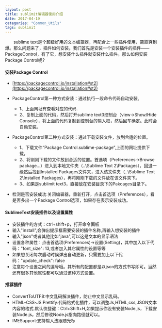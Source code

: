 ```yaml
---
layout: post
title: sublimit编辑器使用介绍
date: 2017-04-19
categories: "Common_Utils"
tags: sublimit
---
```

　　sublime text是个超级好用的文本编辑器，再配合上一些插件使用，简直爽到爆。那么问题来了，插件如何安装，我们首先是安装一个安装插件的插件——PackageControl，有了它，想安装什么插件就安装什么插件。那么如何安装Package Control呢?

#### **安装Package Control**
- [https://packagecontrol.io/installation#st2](https://packagecontrol.io/installation#st2)

- PackageControl第一种方式安装：通过执行一段命令代码自动安装。
    - 1、上面网址有查看对应的代码.
    - 2、复制上面的代码，然后打开sublime text3控制台（view->Show/Hide Console），将上面的代码复制到控制台的输入框，然后回车确定。此时会自动安装。

- PackageControl第二种方式安装：通过下载安装文件，放到合适的位置。
    - 1、下载文件“Package Control.sublime-package”,上面的网址提供下载。
    - 2、将刚刚下载的文件放到合适的位置。首选项（Preferences->Browse package...）进入到本地文件夹（..\Sublime Text 2\Packages），回退一级然后找到Installed Packages文件夹，进入该文件夹（..\Sublime Text 2\Installed Packages），再将刚刚下载的文件放在该文件夹下。
    - 3、如果是sublimit text3，直接放在安装目录下的Pakcages目录下。

- 检测是否安装成功:关闭编辑器，重新打开，点击首选项（Preferences），看是否多出一个Package Control选项，如果存在表示安装成功。

#### **SublimeText安装插件以及设置属性**
- 安装插件的方式：ctrl+shift+p，打开命令面板
- 输入"install",会弹出提示框需要安装的插件名称,再输入想安装的插件
- 输入"json"或者其他比如"java",可以这是文本的显示语法
- 设置各种属性：点击首选项(Preferences)->设置(Setting)，其中加入以下代码："font_size": 13,或者加入其它属性的设置等等
- 如果想关闭每次启动时候弹出自动更新，只需要加上以下代码："update_check": false
- 注意每个设置之间的逗号哦。其所有的配置都是以json的方式书写即可。当然还有很多其他属性都可以通过该种方式设置。

#### **推荐插件**
- ConvertToUTF8:中文乱码解决插件，防止中文显示乱码。
- HTML-CSS-JS Prettify:代码格式化插件，可以调整Js,HTML,css,JSON文本内容的格式.默认快捷键：Ctrl+Shift+H,如果提示你没有安装Node.js，下载安装Node.js，然后修改Node.js指向路径就可以。
- IMESupport:支持输入法跟随光标
